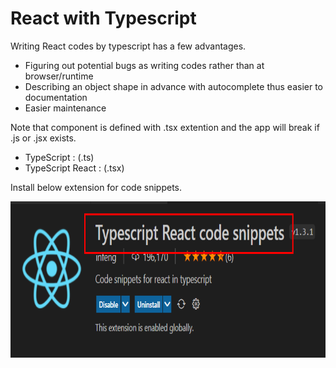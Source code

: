 # React with Typescript
Writing React codes by typescript has a few advantages. 

- Figuring out potential bugs as writing codes rather than at browser/runtime
- Describing an object shape in advance with autocomplete thus easier to documentation
-  Easier maintenance

Note that component is defined with .tsx extention and the app will break if .js or .jsx exists. 

- TypeScript : (.ts)
- TypeScript React : (.tsx)

Install below extension for code snippets.

<img src="../reference/ts-react-snippets.png" width=750 height=250 alt="visual studio code extension" />